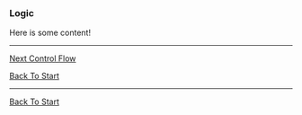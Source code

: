 ```load-basic

```

### Logic

Here is some content!

---

[Next Control Flow](!SANDBOX_START)

[Back To Start](!SANDBOX_START)

---

[Back To Start](!SANDBOX_START)
